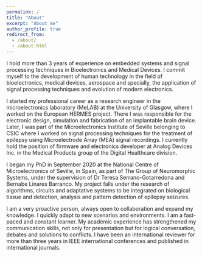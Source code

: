 ```yaml
---
permalink: /
title: "About"
excerpt: "About me"
author_profile: true
redirect_from: 
  - /about/
  - /about.html
---
```


I hold more than 3 years of experience on embedded systems and signal processing techniques in Bioelectronics and 
Medical Devices. I commit myself to the development of human technology in the field of bioelectronics, medical devices,
aerospace and specially, the application of signal processing techniques and evolution of modern electronics. 

I started my professional career as a research engineer in the microelectronics laboratory (MeLAB) at the University of 
Glasgow, where I worked on the European HERMES project. There I was responsible for the electronic design, simulation 
and fabrication of an implantable brain device. Later, I was part of the Microelectronics Institute of Seville 
belonging to CSIC where I worked on signal processing techniques for the treatment of epilepsy using 
Microelectrode Array (MEA) signal recordings. I currently hold the position of firmware and electronics developer at 
Analog Devices Inc. in the Medical Products group of the Digital Healthcare division. 

I began my PhD in September 2020 at the National Centre of Microelectronics of Seville, in Spain, as part of The Group 
of Neuromorphic Systems, under the supervision of Dr Teresa Serrano-Gotarredona and Bernabe Linares Barranco. 
My project falls under the research of algorithms, circuits and adaptative systems to be integrated on biological 
tissue and detection, analysis and pattern detection of epilepsy seizures. 

I am a very proactive person, always open to collaboration and expand my knowledge. I quickly adapt to new scenarios
and environments. I am a fast-paced and constant learner. My academic experience has strengthened my communication 
skills, not only for presentation but for logical conversation, debates and solutions to conflicts. I have been an
international reviewer for more than three years in IEEE international conferences and published in international 
journals.   